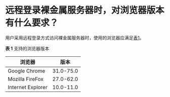 # 远程登录裸金属服务器时，对浏览器版本有什么要求？<a name="bms_faq_0028"></a>

用户采用远程登录方式访问裸金属服务器时，使用的浏览器应满足[表1](#table7166183863510)。

**表 1**  支持的浏览器版本

|浏览器|版本|
|--|--|
|Google Chrome|31.0-75.0|
|Mozilla FireFox|27.0-62.0|
|Internet Explorer|10.0-11.0|


